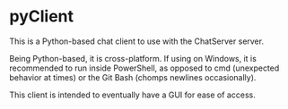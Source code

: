 # pyClient

This is a Python-based chat client to use with the ChatServer server.

Being Python-based, it is cross-platform. If using on Windows, it is recommended to run inside PowerShell, as opposed to cmd (unexpected behavior at times) or the Git Bash (chomps newlines occasionally).

This client is intended to eventually have a GUI for ease of access.

